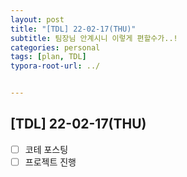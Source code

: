 ```yaml
---
layout: post
title: "[TDL] 22-02-17(THU)"
subtitle: 팀장님 안계시니 이렇게 편할수가..!
categories: personal
tags: [plan, TDL]
typora-root-url: ../


---
```




## [TDL] 22-02-17(THU)

- [ ] 코테 포스팅
- [ ] 프로젝트 진행